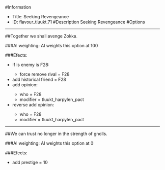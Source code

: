 #Information
 - Title: Seeking Revengeance
 - ID: flavour_tluukt.71
#Description
Seeking Revengeance
#Options

___
##Together we shall avenge Zokka.

###AI weighting:
AI weights this option at 100


###Efects:<ul><li>If is enemy is F28:</li><ul><li>force remove rival = F28</li></ul><li>add historical friend = F28</li><li>add opinion:</li><ul><li>who = F28</li><li>modifier = tluukt_harpylen_pact</li></ul><li>reverse add opinion:</li><ul><li>who = F28</li><li>modifier = tluukt_harpylen_pact</li></ul></ul>

___
##We can trust no longer in the strength of gnolls.

###AI weighting:
AI weights this option at 0


###Efects:<ul><li>add prestige = 10</li></ul>
